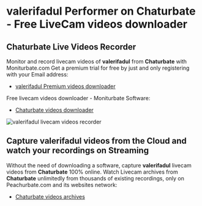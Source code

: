 # valerifadul Performer on Chaturbate - Free LiveCam videos downloader

## Chaturbate Live Videos Recorder

Monitor and record livecam videos of **valerifadul** from **Chaturbate** with Moniturbate.com
Get a premium trial for free by just and only registering with your Email address:
* [valerifadul Premium videos downloader](https://moniturbate.com/request-demo-licence-key.html)

Free livecam videos downloader - Moniturbate Software:
* [Chaturbate videos downloader](https://moniturbate.com/moniturbate-download-software.html)

![valerifadul livecam videos recorder](https://peachurnet.com/templates/moniturbate-software.png)


## Capture valerifadul videos from the Cloud and watch your recordings on Streaming

Without the need of downloading a software, capture **valerifadul** livecam videos from **Chaturbate** 100% online.
Watch Livecam archives from **Chaturbate** unlimitedly from thousands of existing recordings, only on Peachurbate.com and its websites network:
* [Chaturbate videos archives](https://peachurnet.com/)